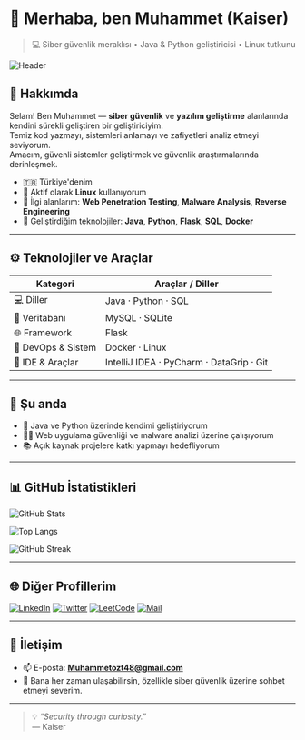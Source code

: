 # 👋 Merhaba, ben Muhammet (Kaiser)

> 💻 Siber güvenlik meraklısı • Java & Python geliştiricisi • Linux tutkunu

![Header](https://raw.githubusercontent.com/kaiser-dot-exe/kaiser-dot-exe/main/assets/header.png)

## 🧠 Hakkımda

Selam! Ben Muhammet — **siber güvenlik** ve **yazılım geliştirme** alanlarında kendini sürekli geliştiren bir geliştiriciyim.  
Temiz kod yazmayı, sistemleri anlamayı ve zafiyetleri analiz etmeyi seviyorum.  
Amacım, güvenli sistemler geliştirmek ve güvenlik araştırmalarında derinleşmek.

- 🇹🇷 Türkiye'denim  
- 🐧 Aktif olarak **Linux** kullanıyorum  
- 🔐 İlgi alanlarım: **Web Penetration Testing**, **Malware Analysis**, **Reverse Engineering**  
- 🚀 Geliştirdiğim teknolojiler: **Java**, **Python**, **Flask**, **SQL**, **Docker**

---

## ⚙️ Teknolojiler ve Araçlar

| Kategori | Araçlar / Diller |
|-----------|------------------|
| 💻 Diller | Java · Python · SQL |
| 🧩 Veritabanı | MySQL · SQLite |
| 🌐 Framework | Flask |
| 🐳 DevOps & Sistem | Docker · Linux |
| 🧰 IDE & Araçlar | IntelliJ IDEA · PyCharm · DataGrip · Git |

---

## 🔭 Şu anda

- 🚧 Java ve Python üzerinde kendimi geliştiriyorum  
- 🕵️‍♂️ Web uygulama güvenliği ve malware analizi üzerine çalışıyorum  
- 📚 Açık kaynak projelere katkı yapmayı hedefliyorum  

---

## 📊 GitHub İstatistikleri

![GitHub Stats](https://github-readme-stats.vercel.app/api?username=kaiser-dot-exe&show_icons=true&count_private=true&theme=tokyonight&hide_border=true)

![Top Langs](https://github-readme-stats.vercel.app/api/top-langs/?username=kaiser-dot-exe&layout=compact&theme=tokyonight&hide_border=true)

![GitHub Streak](https://streak-stats.demolab.com?user=kaiser-dot-exe&theme=tokyonight&hide_border=true)

---

## 🌐 Diğer Profillerim

[![LinkedIn](https://img.shields.io/badge/LinkedIn-0A66C2?logo=linkedin&logoColor=white)](https://www.linkedin.com/in/muhammet-%C3%B6zt%C3%BCrk0/)
[![Twitter](https://img.shields.io/badge/Twitter-1DA1F2?logo=x&logoColor=white)](https://x.com/Kaiser0o0)
[![LeetCode](https://img.shields.io/badge/LeetCode-FFA116?logo=leetcode&logoColor=white)](https://leetcode.com/u/Kaiserdotexe/)
[![Mail](https://img.shields.io/badge/Mail-D14836?logo=gmail&logoColor=white)](mailto:Muhammetozt48@gmail.com)

---

## 💬 İletişim
- 📫 E-posta: **Muhammetozt48@gmail.com**  
- 💬 Bana her zaman ulaşabilirsin, özellikle siber güvenlik üzerine sohbet etmeyi severim.

---

> 💡 *“Security through curiosity.”*  
> — Kaiser

